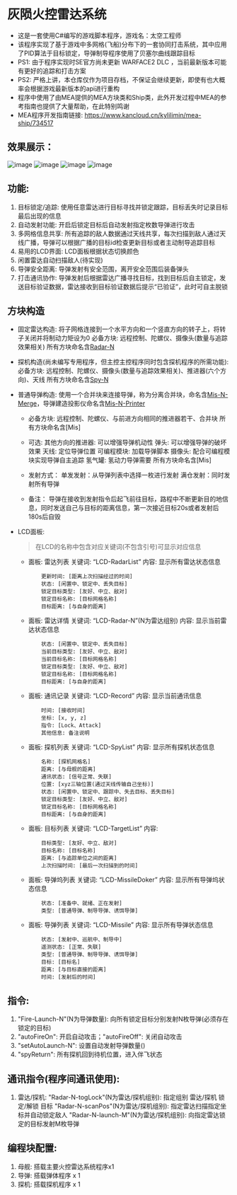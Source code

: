 # 灰陨火控雷达系统
- 这是一套使用C#编写的游戏脚本程序，游戏名：太空工程师
- 该程序实现了基于游戏中多网格(飞船)分布下的一套协同打击系统，其中应用了PID算法于目标锁定，导弹制导程序使用了贝塞尔曲线跟踪目标
- PS1: 由于程序实现时SE官方尚未更新 WARFACE2 DLC ，当前最新版本可能有更好的追踪和打击方案
- PS2: 严格上讲，本仓库仅作为项目存档，不保证会继续更新，即使有也大概率会根据游戏最新版本的api进行重构
- 程序中使用了由MEA提供的MEA方块类和Ship类，此外开发过程中MEA的参考指南也提供了大量帮助，在此特别鸣谢
- MEA程序开发指南链接: https://www.kancloud.cn/kylilimin/mea-ship/734517

## 效果展示：

![image](https://github.com/KroMiose/SE_HV_FRCS/assets/57167362/2f5bef55-25bd-4126-a97d-5084b83060ee)
![image](https://github.com/KroMiose/SE_HV_FRCS/assets/57167362/abd052e2-e839-4ee8-841d-6f36f694d3ab)
![image](https://github.com/KroMiose/SE_HV_FRCS/assets/57167362/6cbbbff8-5807-4c4b-ad98-2e303788e993)
![image](https://github.com/KroMiose/SE_HV_FRCS/assets/57167362/56493487-d073-4913-8fe5-45308c9b1496)

## 功能: 
  1. 目标锁定/追踪: 使用任意雷达进行目标寻找并锁定跟踪，目标丢失时记录目标最后出现的信息
  2. 自动发射功能: 开启后锁定目标后自动发射指定枚数导弹进行攻击
  3. 多网格信息共享: 所有追踪的敌人数据通过天线共享，每次扫描到敌人通过天线广播，导弹可以根据广播的目标id检查更新目标或者主动制导追踪目标
  4. 易用的LCD界面: LCD面板根据状态切换颜色
  5. 闲置雷达自动扫描敌人(待实现)
  6. 导弹安全距离: 导弹发射有安全范围，离开安全范围后装备弹头
  7. 打击通讯协作: 导弹发射后根据雷达广播寻找目标，找到目标后自主锁定，发送目标验证数据，雷达接收到目标验证数据后提示“已验证”，此时可自主脱锁

## 方块构造
- 固定雷达构造: 
    将子网格连接到一个水平方向和一个竖直方向的转子上，将转子关闭并将制动力矩设为0
    必备方块: 
        远程控制、陀螺仪、摄像头(数量与追踪效果相关)
        所有方块命名含[Radar-N](N为雷达组别)

- 探机构造(尚未编写专用程序，但主控主控程序同时包含探机程序的所需功能): 
    必备方块: 
        远程控制、陀螺仪、摄像头(数量与追踪效果相关)、推进器(六个方向)、天线
        所有方块命名含[Spy-N](N为雷达组别)

- 普通导弹构造: 
    使用一个合并块来连接导弹，称为分离合并块，命名含[Mis-N-Merge](N为导弹组别)，导弹建造投影仪命名含[Mis-N-Printer](N为导弹组别)
    + 必备方块: 
        远程控制、陀螺仪、与前进方向相同的推进器若干、合并块
        所有方块命名含[Mis]
    + 可选: 
        其他方向的推进器: 可以增强导弹机动性
        弹头: 可以增强导弹的破坏效果
        天线: 定位导弹位置
        可编程模块: 加载导弹脚本
        摄像头: 配合可编程模块实现导弹自主追踪
        氢气罐: 氢动力导弹需要
        所有方块命名含[Mis]

    + 发射方式：
        单发发射：从导弹列表中选择一枚进行发射
        满仓发射：同时发射所有导弹

    + 备注：
        导弹在接收到发射指令后起飞前往目标，路程中不断更新目的地信息，同时发送自己与目标的距离信息，第一次接近目标20s或者发射后180s后自毁

- LCD面板: 
    > 在LCD的名称中包含对应关键词(不包含引号)可显示对应信息
    
    + 面板: 雷达列表
        关键词: “LCD-RadarList”
        内容: 显示所有雷达状态信息
        ```
            更新时间: [距离上次扫描经过的时间]
            状态: [闲置中、锁定中、丢失目标]
            锁定目标类型: [友好、中立、敌对]
            锁定目标名称: [目标网格名称]
            目标距离: [与自身的距离]
        ```

    + 面板: 雷达详情
        关键词: “LCD-Radar-N”(N为雷达组别)
        内容: 显示当前雷达状态信息
        ```
            状态: [闲置中、锁定中、丢失目标]
            当前目标类型: [友好、中立、敌对]
            当前目标名称: [目标网格名称]
            锁定目标类型: [友好、中立、敌对]
            锁定目标名称: [目标网格名称]
            目标距离: [与自身的距离]
        ```

    + 面板: 通讯记录
        关键词: “LCD-Record”
        内容: 显示当前通讯信息
        ```
            时间: [接收时间]
            坐标: [x, y, z]
            指令: [Lock、Attack]
            其他信息: 备注说明
        ```

    + 面板: 探机列表
        关键词: “LCD-SpyList”
        内容: 显示所有探机状态信息
        ```
            名称: [探机网格名]
            距离: [与母舰的距离]
            通讯状态: [信号正常、失联]
            位置: [xyz三轴位置(通过天线传输自己坐标)]
            状态: [闲置中、锁定中、跟踪中、失去目标、丢失目标]
            锁定目标类型: [友好、中立、敌对]
            锁定目标名称: [目标网格名称]
            目标距离: [与自身的距离]
        ```

    + 面板: 目标列表
        关键词: “LCD-TargetList”
        内容: 
        ```
            目标类型: [友好、中立、敌对]
            目标名称: [目标名称]
            距离: [与追踪单位之间的距离]
            上次扫描时间: [最后一次扫描到的时间]
        ```

    + 面板: 导弹坞列表
        关键词: “LCD-MissileDoker”
        内容: 显示所有导弹坞状态信息
        ```
            状态: [准备中、就绪、正在发射]
            类型: [普通导弹、制导导弹、诱饵导弹]
        ```

    + 面板: 导弹列表
        关键词: “LCD-Missile”
        内容: 显示所有导弹状态信息
        ```
            状态: [发射中、巡航中、制导中]
            遥测状态: [正常、失联]
            类型: [普通导弹、制导导弹、诱饵导弹]
            目标: [目标名]
            距离: [与目标直接的距离]
            时间: [发射后的时间]
        ```

## 指令: 
  1. "Fire-Launch-N"(N为导弹数量): 向所有锁定目标分别发射N枚导弹(必须存在锁定的目标)
  2. "autoFireOn": 开启自动攻击；"autoFireOff": 关闭自动攻击
  3. "setAutoLaunch-N": 设置自动发射导弹数量()
  4. "spyReturn": 所有探机回到待机位置，进入伴飞状态

## 通讯指令(程序间通讯使用): 
  1. 雷达/探机: 
    "Radar-N-togLock"(N为雷达/探机组别): 指定组别 雷达/探机 锁定/解锁 目标
    "Radar-N-scanPos"(N为雷达/探机组别): 指定雷达扫描指定坐标并自动锁定敌人
    "Radar-N-launch-M"(N为雷达/探机组别): 向指定雷达锁定的目标发射M枚导弹

## 编程块配置: 
  1. 母舰: 
     搭载主要火控雷达系统程序x1
  2. 导弹: 
     搭载弹体程序 x 1
  3. 探机: 
     搭载探机程序 x 1
